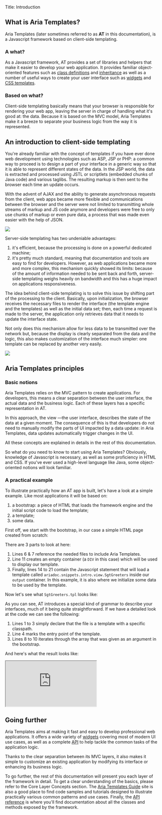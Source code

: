 Title: Introduction



## What is Aria Templates?

Aria Templates (later sometimes referred to as **AT** in this documentation), is a Javascript framework based on client-side templating.

### A what?

As a Javascript framework, AT provides a set of libraries and helpers that make it easier to develop your web application.  It provides familiar object-oriented features such as [class definitions](javascript_classes) and [inheritance](around_classes) as well as a number of useful ways to create your user interface such as [widgets](widgets) and [CSS templates](css_templates).

### Based on what?

Client-side templating basically means that your browser is responsible for rendering your web app, leaving the server in charge of handling what it's good at: the data.  Because it is based on the MVC model, Aria Templates make it a breeze to separate your business logic from the way it is represented.

## An introduction to client-side templating

You're already familiar with the concept of templates if you have ever done web development using technologies such as ASP, JSP or PHP: a common way to proceed is to design a part of your interface in a generic way so that it is able to represent different states of the data.  In the JSP world, the data is extracted and processed using JSTL or scriptlets (embedded chunks of Java code) and various taglibs.  The resulting markup is then sent to the browser each time an update occurs.

With the advent of AJAX and the ability to generate asynchronous requests from the client, web apps became more flexible and communications between the browser and the server were not limited to transmitting whole streams of markup and JS code anymore and developers were free to only use chunks of markup or even pure data, a process that was made even easier with the help of JSON.

<img src="../images/at_intro.png"/>

Server-side templating has two undeniable advantages:

1. it's efficient, because the processing is done on a powerful dedicated machine;
1. it's pretty much standard, meaning that documentation and tools are easy to find for developers.
However, as web applications became more and more complex, this mechanism quickly showed its limits: because of the amount of information needed to be sent back and forth, server-side templating weighs heavily on bandwidth and this has a huge impact on applications responsiveness.

The idea behind client-side templating is to solve this issue by shifting part of the processing to the client.  Basically, upon initialization, the browser receives the necessary files to render the interface (the template engine and the templates) as well as the initial data set; then, each time a request is made to the server, the application only retrieves data that it needs to update the interface state.

Not only does this mechanism allow for less data to be transmitted over the network but, because the display is clearly separated from the data and the logic, this also makes customization of the interface much simpler: one template can be replaced by another very easily.

<img src="../images/at_doc_template.jpg"/>

## Aria Templates principles

### Basic notions

Aria Templates relies on the MVC pattern to create applications.  For developers, this means a clear separation between the user interface, the actual data and the business logic.  Each of these layers has a specific representation in AT.

In this approach, the view &mdash;the user interface, describes the state of the data at a given moment.  The consequence of this is that developers do not need to manually modify the parts of UI impacted by a data update: in Aria Templates, data updates automatically trigger changes in the UI.

All these concepts are explained in details in the rest of this documentation.

So what do you need to know to start using Aria Templates?  Obviously, knowledge of Javascript is necessary, as well as some proficiency in HTML and CSS.  If you've ever used a high-level language like Java, some object-oriented notions will look familiar.

### A practical example

To illustrate practically how an AT app is built, let's have a look at a simple example.  Like most applications it will be based on:

1. a bootstrap: a piece of HTML that loads the framework engine and the initial script code to load the template;
1. a template;
1. some data.

First off, we start with the bootstrap, in our case a simple HTML page created from scratch:


<script src='http://snippets.ariatemplates.com/snippets/github.com/ariatemplates/documentation-code/snippets/intro/index.html?lang=html5'></script>

There are 3 parts to look at here:

1. Lines 6 & 7 reference the needed files to include Aria Templates.
1. Line 11 creates an empty container (a `DIV` in this case) which will be used to display our template.
1. Finally, lines 14 to 21 contain the Javascript statement that will load a template called `ariadoc.snippets.intro.view.SgtGreeters` inside our `output` container.  In this example, it is also where we initialize some data to be used by the template.

Now let's see what `SgtGreeters.tpl` looks like:


<script src='http://snippets.ariatemplates.com/snippets/github.com/ariatemplates/documentation-code/snippets/intro/view/SgtGreeters.tpl?lang=at'></script>

As you can see, AT introduces  a special kind of grammar to describe your interfaces, much of it being quite straightforward.  If we have a detailed look at the code we can see the following:

1. Lines 1 to 3 simply declare that the file is a template with a specific classpath.
1. Line 4 marks the entry point of the template.
1. Lines 8 to 10 iterates through the array that was given as an argument in the bootstrap.

And here's what the result looks like:


<iframe class='samples' src='http://snippets.ariatemplates.com/samples/github.com/ariatemplates/documentation-code/samples/intro/' ></iframe>

## Going further

Aria Templates aims at making it fast and easy to develop professional web applications.  It offers a wide variety of [widgets](widgets) covering most of modern UI use cases, as well as a complete [API](http://ariatemplates.com/aria/guide/apps/apidocs) to help tackle the common tasks of the application logic.

Thanks to the clear separation between its MVC layers, it also makes it simple to customize an existing application by modifying its interface or enhancing its business logic.

To go further, the rest of this documentation will present you each layer of the framework in detail.  To get a clear understanding of the basics, please refer to the Core Layer Concepts section.  The [Aria Templates Guide](http://ariatemplates.com/guides/) site is also a good place to find code samples and tutorials designed to illustrate practically various common patterns and use cases.  Finally, the [API reference](http://ariatemplates.com/aria/guide/apps/apidocs/) is where you'll find documentation about all the classes and methods exposed by the framework.